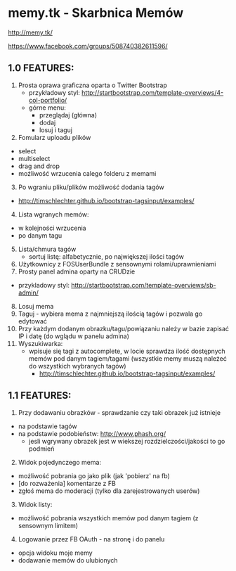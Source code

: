 memy.tk - Skarbnica Memów
=======

http://memy.tk/

https://www.facebook.com/groups/508740382611596/

1.0 FEATURES:
------------
1. Prosta oprawa graficzna oparta o Twitter Bootstrap
	- przykładowy styl: http://startbootstrap.com/template-overviews/4-col-portfolio/
	- górne menu:
		- przeglądaj (główna)
		- dodaj
		- losuj i taguj
2. Fomularz uploadu plików
  - select
  - multiselect
  - drag and drop
  - możliwość wrzucenia calego folderu z memami
3. Po wgraniu pliku/plików możliwość dodania tagów
  - http://timschlechter.github.io/bootstrap-tagsinput/examples/
4. Lista wgranych memów:
  - w kolejności wrzucenia
  - po danym tagu
5. Lista/chmura tagów
	- sortuj listę: alfabetycznie, po największej ilości tagów
6. Użytkownicy z FOSUserBundle z sensownymi rolami/uprawnieniami
7. Prosty panel admina oparty na CRUDzie
  - przykladowy styl: http://startbootstrap.com/template-overviews/sb-admin/
8. Losuj mema
9. Taguj - wybiera mema z najmniejszą ilością tagów i pozwala go edytować
10. Przy każdym dodanym obrazku/tagu/powiązaniu należy w bazie zapisać IP i datę (do wglądu w panelu admina)
11. Wyszukiwarka:
	- wpisuje się tagi z autocomplete, w locie sprawdza ilość dostępnych memów pod danym tagiem/tagami (wszystkie memy muszą należeć do wszystkich wybranych tagów)
        - http://timschlechter.github.io/bootstrap-tagsinput/examples/
  

1.1 FEATURES:
------------
1. Przy dodawaniu obrazków - sprawdzanie czy taki obrazek już istnieje
  - na podstawie tagów
  - na podstawie podobieństw: http://www.phash.org/
    - jesli wgrywany obrazek jest w wiekszej rozdzielczości/jakości to go podmień
2. Widok pojedynczego mema:
  - możliwość pobrania go jako plik (jak 'pobierz' na fb)
  - [do rozważenia] komentarze z FB
  - zgłoś mema do moderacji (tylko dla zarejestrowanych userów)
3. Widok listy:
  - możliwość pobrania wszystkich memów pod danym tagiem (z sensownym limitem)
4. Logowanie przez FB OAuth - na stronę i do panelu
  - opcja widoku moje memy
  - dodawanie memów do ulubionych
